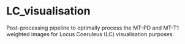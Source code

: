 # LC_visualisation
Post-processing pipeline to optimally process the MT-PD and MT-T1 weighted images for Locus Coeruleus (LC) visualisation purposes.

